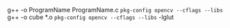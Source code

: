 g++ -o ProgramName ProgramName.c `pkg-config opencv --cflags --libs` 
g++ -o cube *.o `pkg-config opencv --cflags --libs` -lglut
